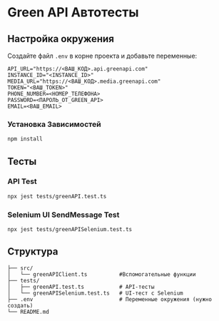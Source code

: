# Green API Автотесты

## Настройка окружения

Создайте файл `.env` в корне проекта и добавьте переменные:

```env
API_URL="https://<ВАШ_КОД>.api.greenapi.com"
INSTANCE_ID="<INSTANCE_ID>"
MEDIA_URL="https://<ВАШ_КОД>.media.greenapi.com"
TOKEN="<ВАШ_TOKEN>"
PHONE_NUMBER=<НОМЕР_ТЕЛЕФОНА>
PASSWORD=<ПАРОЛЬ_ОТ_GREEN_API>
EMAIL=<ВАШ_EMAIL>
```

### Установка Зависимостей
```bash
npm install
```

## Тесты

### API Test
```bash
npx jest tests/greenAPI.test.ts
```

### Selenium UI SendMessage Test
```bash
npx jest tests/greenAPISelenium.test.ts
```

## Структура
```
├── src/
│   └── greenAPIClient.ts          #Вспомогательные функции
├── tests/
│   ├── greenAPI.test.ts           # API-тесты
│   └── greenAPISelenium.test.ts   # UI-тест с Selenium
├── .env                           # Переменные окружения (нужно создать)
└── README.md
```
